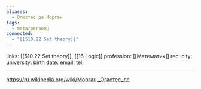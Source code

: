 ```yaml
---
aliases:
  - Огюстес де Морган
tags:
  - meta/person👤
connected:
  - "[[510.22 Set theory]]"
---
```

links: [[510.22 Set theory]], [[16 Logic]]
profession: [[Математик]]
rec:
city: 
university: 
birth date:
email:
tel:

---

https://ru.wikipedia.org/wiki/Морган,_Огастес_де